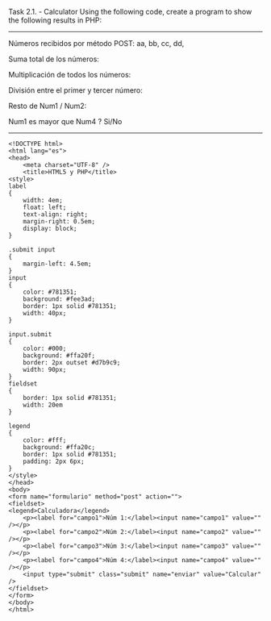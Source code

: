 Task 2.1. - Calculator
Using the following code, create a program to show the following results in PHP:

------------------------------------------------------------------

Números recibidos por método POST: aa, bb, cc, dd,

Suma total de los números:

Multiplicación de todos los números:

División entre el primer y tercer número:

Resto de Num1 / Num2:

Num1 es mayor que Num4 ? Si/No

------------------------------------------------------------------


~~~
<!DOCTYPE html>
<html lang="es">
<head>
    <meta charset="UTF-8" />
    <title>HTML5 y PHP</title>
<style>
label
{
    width: 4em;
    float: left;
    text-align: right;
    margin-right: 0.5em;
    display: block;
}

.submit input
{
    margin-left: 4.5em;
}
input
{
    color: #781351;
    background: #fee3ad;
    border: 1px solid #781351;
    width: 40px;
}

input.submit
{
    color: #000;
    background: #ffa20f;
    border: 2px outset #d7b9c9;
    width: 90px;
}
fieldset
{
    border: 1px solid #781351;
    width: 20em
}

legend
{
    color: #fff;
    background: #ffa20c;
    border: 1px solid #781351;
    padding: 2px 6px;
} 
</style>
</head>
<body>
<form name="formulario" method="post" action="">
<fieldset>
<legend>Calculadora</legend>
    <p><label for="campo1">Núm 1:</label><input name="campo1" value="" /></p>
    <p><label for="campo2">Núm 2:</label><input name="campo2" value="" /></p>
    <p><label for="campo3">Núm 3:</label><input name="campo3" value="" /></p>
    <p><label for="campo4">Núm 4:</label><input name="campo4" value="" /></p>
    <input type="submit" class="submit" name="enviar" value="Calcular" />
</fieldset>
</form>
</body>
</html>
~~~
